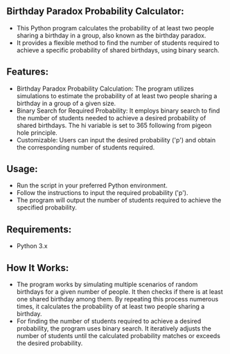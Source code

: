 ## Birthday Paradox Probability Calculator:
- This Python program calculates the probability of at least two people sharing a birthday in a group, also known as the birthday paradox. 
- It provides a flexible method to find the number of students required to achieve a specific probability of shared birthdays, using binary search.

## Features:
- Birthday Paradox Probability Calculation: The program utilizes simulations to estimate the probability of at least two people sharing a birthday in a group of a given size.
- Binary Search for Required Probability: It employs binary search to find the number of students needed to achieve a desired probability of shared birthdays. The hi variable is set to 365 following from pigeon hole principle.
- Customizable: Users can input the desired probability ('p') and obtain the corresponding number of students required.

## Usage:
- Run the script in your preferred Python environment.
- Follow the instructions to input the required probability ('p').
- The program will output the number of students required to achieve the specified probability.

## Requirements:
- Python 3.x

## How It Works:
- The program works by simulating multiple scenarios of random birthdays for a given number of people. It then checks if there is at least one shared birthday among them. By repeating this process numerous times, it calculates the probability of at least two people sharing a birthday.
- For finding the number of students required to achieve a desired probability, the program uses binary search. It iteratively adjusts the number of students until the calculated probability matches or exceeds the desired probability. 